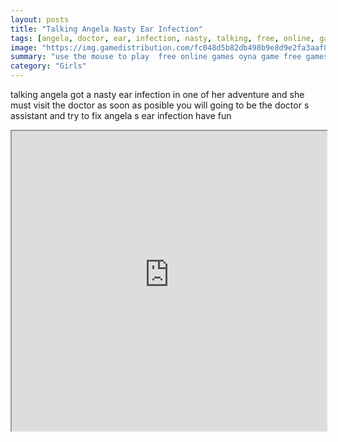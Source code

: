 ```yaml
---
layout: posts
title: "Talking Angela Nasty Ear Infection"
tags: [angela, doctor, ear, infection, nasty, talking, free, online, games, oyna, game, free, games, play, play, games]
image: "https://img.gamedistribution.com/fc048d5b82db498b9e8d9e2fa3aaf8f1.jpg"
summary: "use the mouse to play  free online games oyna game free games play play games"
category: "Girls"
---
```


talking angela got a nasty ear infection in one of her adventure and she must visit the doctor as soon as posible you will going to be the doctor s assistant and try to fix angela s ear infection have fun

<iframe width="100%" height="480px;" src="https://flash.gamedistribution.com?game=fc048d5b82db498b9e8d9e2fa3aaf8f1"></iframe>
